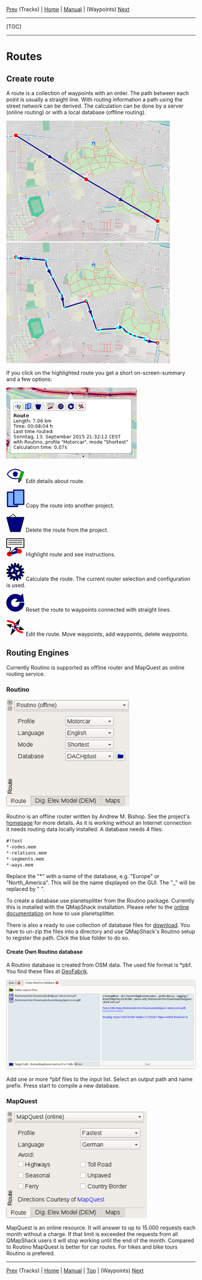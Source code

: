[Prev](DocGisItemsTrk2) (Tracks) | [Home](Home) | [Manual](DocMain) | (Waypoints) [Next](DocGisItemsWpt)
- - -
[TOC]
- - -

# Routes

## Create route

A route is a collection of waypoints with an order. The path between each point is usually a straight line. With routing information a path using the street network can be derived. The calculation can be done by a server (online routing) or with a local database (offline routing).

![maproom1.png](images/DocGisItemsRte/qms1.png) ![maproom1.png](images/DocGisItemsRte/qms2.png)

If you click on the highlighted route you get a short on-screen-summary and a few options:

![maproom1.png](images/DocGisItemsRte/qms3.png)

![maproom1.png](images/DocGisItemsRte/EditDetails.png) Edit details about route.

![maproom1.png](images/DocGisItemsRte/Copy.png) Copy the route into another project.

![maproom1.png](images/DocGisItemsRte/DeleteOne.png) Delete the route from the project.

![maproom1.png](images/DocGisItemsRte/RteInstr.png) Highlight route and see instructions.

![maproom1.png](images/DocGisItemsRte/Apply.png) Calculate the route. The current router selection and configuration is used. 

![maproom1.png](images/DocGisItemsRte/Reset.png) Reset the route to waypoints connected with straight lines.

![maproom1.png](images/DocGisItemsRte/LineMove.png) Edit the route. Move waypoints, add waypoints, delete waypoints.

## Routing Engines #

Currently Routino is supported as offline router and MapQuest as online routing service.

### Routino ##

![maproom1.png](images/DocGisItemsRte/qms4.png)

Routino is an offline router written by Andrew M. Bishop. See the project's [homepage](http://routino.org/) for more details. As it is working without an Internet connection it needs routing data locally installed. A database needs 4 files:

```
#!text
*-nodes.mem
*-relations.mem
*-segments.mem
*-ways.mem
```

Replace the "*" with a name of the database, e.g. "Europe" or "North_America". This will be the name displayed on the GUI. The "_" will be replaced by " ".

To create a database use planetsplitter from the Routino package. Currently this is installed with the QMapShack installation. Please refer to the [online documentation](http://routino.org/documentation/usage.html) on how to use planetsplitter.

There is also a ready to use collection of database files for [download](https://jeepxj.de/pub/routino/). You have to un-zip the files into a directory and use QMapShack's Routino setup to register the path. Click the blue folder to do so.

#### Create Own Routino database ###

A Routino database is created from OSM data. The used file format is *pbf. You find these files at [GeoFabrik](http://download.geofabrik.de/).

![maproom1.png](images/DocGisItemsRte/qms5.png)

Add one or more *pbf files to the input list. Select an output path and name prefix. Press start to compile a new database.

### MapQuest ##

![maproom1.png](images/DocGisItemsRte/qms6.png)

MapQuest is an online resource. It will answer to up to 15.000 requests each month without a charge. If that limit is exceeded the requests from all QMapShack users it will stop working until the end of the month. Compared to Routino MapQuest is better for car routes. For hikes and bike tours Routino is prefered. 

- - -
[Prev](DocGisItemsTrk2) (Tracks) | [Home](Home) | [Manual](DocMain) | [Top](#) | (Waypoints) [Next](DocGisItemsWpt)
